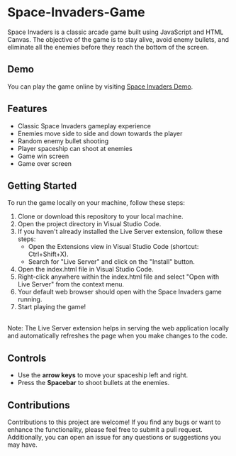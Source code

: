<h1>Space-Invaders-Game</h1>
Space Invaders is a classic arcade game built using JavaScript and HTML Canvas. The objective of the game is to stay alive, avoid enemy bullets, and eliminate all the enemies before they reach the bottom of the screen.
<h2>Demo</h2>
You can play the game online by visiting <a href="https://indranath165.github.io/Space-Invaders-Game/" target="_blank">Space Invaders Demo</a>.
<h2>Features</h2>
<ul>
    <li>Classic Space Invaders gameplay experience</li>
    <li>Enemies move side to side and down towards the player</li>
    <li>Random enemy bullet shooting</li>
    <li>Player spaceship can shoot at enemies</li>
    <li>Game win screen</li>
    <li>Game over screen</li>
</ul>
<h2>Getting Started</h2>
To run the game locally on your machine, follow these steps:
<ol>
    <li>Clone or download this repository to your local machine.</li>
    <li>Open the project directory in Visual Studio Code.</li>
    <li>If you haven't already installed the Live Server extension, follow these steps:
    <ul>
        <li>Open the Extensions view in Visual Studio Code (shortcut: Ctrl+Shift+X).</li>
        <li>Search for "Live Server" and click on the "Install" button.</li>
    </ul></li>
    <li>Open the index.html file in Visual Studio Code.</li>
    <li>Right-click anywhere within the index.html file and select "Open with Live Server" from the context menu.</li>
    <li>Your default web browser should open with the Space Invaders game running.</li>
    <li>Start playing the game!</li>
</ol>
<br>
Note: The Live Server extension helps in serving the web application locally and automatically refreshes the page when you make changes to the code.
<h2>Controls</h2>
<ul>
  <li>Use the <b>arrow keys</b> to move your spaceship left and right.</li>
  <li>Press the <b>Spacebar</b> to shoot bullets at the enemies.</li>
</ul>
<h2>Contributions</h2>
Contributions to this project are welcome! If you find any bugs or want to enhance the functionality, please feel free to submit a pull request. Additionally, you can open an issue for any questions or suggestions you may have.
